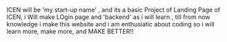 ICEN will be 'my start-up name' , and its a basic Project of Landing Page of ICEN, i Will make LOgin page and 'backend' as i will learn , till from now knowledge i make this website and i am enthusiatic about coding so i will learn more, make more, and MAKE BETTER!!
